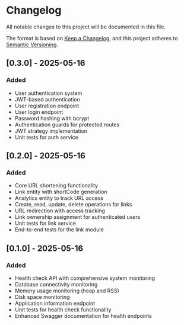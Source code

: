 # Changelog

All notable changes to this project will be documented in this file.

The format is based on [Keep a Changelog](https://keepachangelog.com/en/1.0.0/),
and this project adheres to [Semantic Versioning](https://semver.org/spec/v2.0.0.html).

## [0.3.0] - 2025-05-16
### Added
- User authentication system
- JWT-based authentication
- User registration endpoint
- User login endpoint
- Password hashing with bcrypt
- Authentication guards for protected routes
- JWT strategy implementation
- Unit tests for auth service

## [0.2.0] - 2025-05-16
### Added
- Core URL shortening functionality
- Link entity with shortCode generation
- Analytics entity to track URL access
- Create, read, update, delete operations for links
- URL redirection with access tracking
- Link ownership assignment for authenticated users
- Unit tests for link service
- End-to-end tests for the link module

## [0.1.0] - 2025-05-16
### Added
- Health check API with comprehensive system monitoring
- Database connectivity monitoring
- Memory usage monitoring (heap and RSS)
- Disk space monitoring
- Application information endpoint
- Unit tests for health check functionality
- Enhanced Swagger documentation for health endpoints
